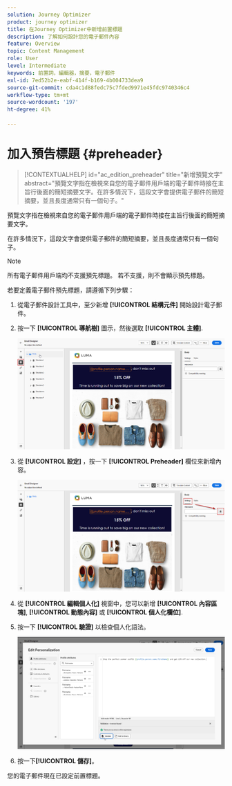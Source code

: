 ```yaml
---
solution: Journey Optimizer
product: journey optimizer
title: 在Journey Optimizer中新增前置標題
description: 了解如何設計您的電子郵件內容
feature: Overview
topic: Content Management
role: User
level: Intermediate
keywords: 前置詞，編輯器，摘要，電子郵件
exl-id: 7ed52b2e-eabf-414f-b169-4b004733dea9
source-git-commit: cda4c1d88fedc75c7fded9971e45fdc9740346c4
workflow-type: tm+mt
source-wordcount: '197'
ht-degree: 41%

---
```


# 加入預告標題 {#preheader}

>[!CONTEXTUALHELP]
>id="ac_edition_preheader"
>title="新增預覽文字"
>abstract="預覽文字指在檢視來自您的電子郵件用戶端的電子郵件時接在主旨行後面的簡短摘要文字。在許多情況下，這段文字會提供電子郵件的簡短摘要，並且長度通常只有一個句子。"

預覽文字指在檢視來自您的電子郵件用戶端的電子郵件時接在主旨行後面的簡短摘要文字。

在許多情況下，這段文字會提供電子郵件的簡短摘要，並且長度通常只有一個句子。

>[!NOTE]
>
>所有電子郵件用戶端均不支援預先標題。 若不支援，則不會顯示預先標題。

若要定義電子郵件預先標題，請遵循下列步驟：

1. 從電子郵件設計工具中，至少新增 **[!UICONTROL 結構元件]** 開始設計電子郵件。

1. 按一下 **[!UICONTROL 導航樹]** 圖示，然後選取 **[!UICONTROL 主體]**.

   ![](assets/preheader_body.png)

1. 從 **[!UICONTROL 設定]** ，按一下 **[!UICONTROL Preheader]** 欄位來新增內容。

   ![](assets/preheader_body_settings.png)

1. 從 **[!UICONTROL 編輯個人化]** 視窗中，您可以新增 **[!UICONTROL 內容區塊]**, **[!UICONTROL 動態內容]** 或 **[!UICONTROL 個人化欄位]**.

1. 按一下 **[!UICONTROL 驗證]** 以檢查個人化語法。

   ![](assets/preheader_4.png)

1. 按一下&#x200B;**[!UICONTROL 儲存]**。

您的電子郵件現在已設定前置標題。
